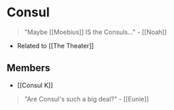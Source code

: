 # Consul
> "Maybe [[Moebius]] IS the Consuls..." - [[Noah]]
- Related to [[The Theater]]
## Members
- [[Consul K]]

> "Are Consul's such a big deal?" - [[Eunie]]

